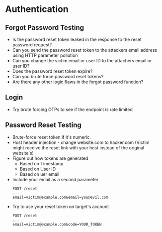 # Authentication

## Forgot Password Testing
- Is the password reset token leaked in the response to the reset password request?
- Can you send the password reset token to the attackers email address using HTTP parameter pollution
- Can you change the victim email or user ID to the attachers email or user ID?
- Does the password reset token expire?
- Can you brute force password reset tokens?
- Are there any other logic flaws in the forgot password function?

## Login
- Try brute forcing OTPs to see if the endpoint is rate limited

## Password Reset Testing
- Brute-force reset token if it's numeric.
- Host header injection - change website.com to hacker.com (Victim might receive the reset link with your host instead of the original website's)
- Figure out how tokens are generated
  - Based on Timestamp
  - Based on User ID
  - Based on uer email
- Include your email as a second parameter
  ```http
  POST /reset
  ...
  email=victim@example.com&email=you@evil.com
  ```
- Try to use your reset token on target's account
  ```http
  POST /reset
  ...
  email=victim@example.com&code=YOUR_TOKEN
  ```
